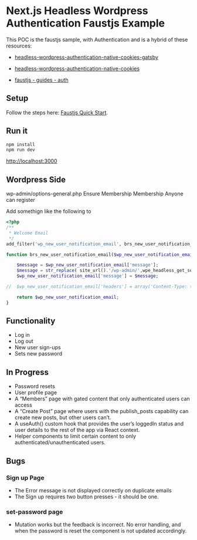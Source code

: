 # Next.js Headless Wordpress Authentication Faustjs Example

This POC is the faustjs sample, with Authentication and is a hybrid of these resources:

- [headless-wordpress-authentication-native-cookies-gatsby](https://github.com/kellenmace/headless-wordpress-authentication-native-cookies-gatsby)

- [headless-wordpress-authentication-native-cookies](https://developers.wpengine.com/blog/headless-wordpress-authentication-native-cookies)

- [faustjs - guides - auth](https://faustjs.org/docs/next/guides/auth)

## Setup

Follow the steps here: [Faustjs Quick Start](https://github.com/wpengine/faustjs#quick-start).

## Run it

```bash
npm install
npm run dev
```

[http://localhost:3000]()

## Wordpress Side

wp-admin/options-general.php
Ensure Membership Membership Anyone can register

Add somethign like the following to

```php
<?php
/**
 * Welcome Email
 */
add_filter('wp_new_user_notification_email', brs_new_user_notification_email, 10, 3);

function brs_new_user_notification_email($wp_new_user_notification_email, $user, $blogname) {

 	$message = $wp_new_user_notification_email['message'];
    $message = str_replace( site_url().'/wp-admin/',wpe_headless_get_setting("frontend_uri") '/set-password/', $message );
	$wp_new_user_notification_email['message'] = $message;

//	$wp_new_user_notification_email['headers'] = array('Content-Type: text/html; charset=UTF-8');

    return $wp_new_user_notification_email;
}
```

## Functionality

- Log in
- Log out
- New user sign-ups
- Sets new password

## In Progress

- Password resets
- User profile page
- A “Members” page with gated content that only authenticated users can access
- A “Create Post” page where users with the publish_posts capability can create new posts, but other users can’t.
- A useAuth() custom hook that provides the user’s loggedIn status and user details to the rest of the app via React context.
- Helper components to limit certain content to only authenticated/unauthenticated users.

## Bugs

### Sign up Page

- The Error message is not displayed correctly on duplicate emails
- The Sign up requires two button presses - it should be one.

### set-password page

- Mutation works but the feedback is incorrect. No error handling, and when the password is reset the component is not updated accordingly.

